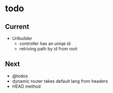 # todo

## Current

- Urlbuilder
  - controller has an uniqe id
  - retriving path by id from root

## Next

- @todos
- dynamic router takes default lang from headers  
- HEAD method
